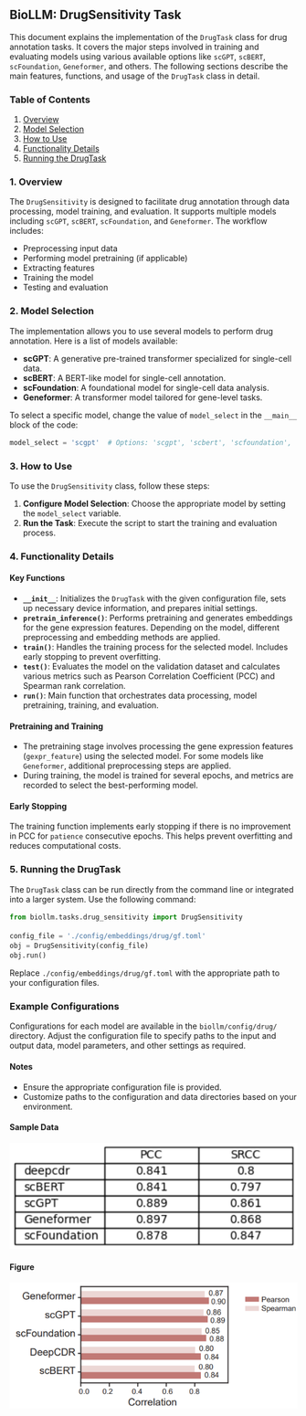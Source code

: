 ## BioLLM: DrugSensitivity Task

This document explains the implementation of the `DrugTask` class for drug annotation tasks. It covers the major steps involved in training and evaluating models using various available options like `scGPT`, `scBERT`, `scFoundation`, `Geneformer`, and others. The following sections describe the main features, functions, and usage of the `DrugTask` class in detail.

### Table of Contents
1. [Overview](#1-overview)
2. [Model Selection](#2-model-selection)
3. [How to Use](#3-how-to-use)
4. [Functionality Details](#4-functionality-details)
5. [Running the DrugTask](#5-running-the-drugtask)

### 1. Overview
The `DrugSensitivity` is designed to facilitate drug annotation through data processing, model training, and evaluation. It supports multiple models including `scGPT`, `scBERT`, `scFoundation`, and `Geneformer`. The workflow includes:

- Preprocessing input data
- Performing model pretraining (if applicable)
- Extracting features
- Training the model
- Testing and evaluation

### 2. Model Selection
The implementation allows you to use several models to perform drug annotation. Here is a list of models available:

- **scGPT**: A generative pre-trained transformer specialized for single-cell data.
- **scBERT**: A BERT-like model for single-cell annotation.
- **scFoundation**: A foundational model for single-cell data analysis.
- **Geneformer**: A transformer model tailored for gene-level tasks.


To select a specific model, change the value of `model_select` in the `__main__` block of the code:

```python
model_select = 'scgpt'  # Options: 'scgpt', 'scbert', 'scfoundation', 'geneformer'
```

### 3. How to Use
To use the `DrugSensitivity` class, follow these steps:

1. **Configure Model Selection**: Choose the appropriate model by setting the `model_select` variable.
2. **Run the Task**: Execute the script to start the training and evaluation process.

### 4. Functionality Details

#### Key Functions
- **`__init__`**: Initializes the `DrugTask` with the given configuration file, sets up necessary device information, and prepares initial settings.
- **`pretrain_inference()`**: Performs pretraining and generates embeddings for the gene expression features. Depending on the model, different preprocessing and embedding methods are applied.
- **`train()`**: Handles the training process for the selected model. Includes early stopping to prevent overfitting.
- **`test()`**: Evaluates the model on the validation dataset and calculates various metrics such as Pearson Correlation Coefficient (PCC) and Spearman rank correlation.
- **`run()`**: Main function that orchestrates data processing, model pretraining, training, and evaluation.

#### Pretraining and Training
- The pretraining stage involves processing the gene expression features (`gexpr_feature`) using the selected model. For some models like `Geneformer`, additional preprocessing steps are applied.
- During training, the model is trained for several epochs, and metrics are recorded to select the best-performing model.

#### Early Stopping
The training function implements early stopping if there is no improvement in PCC for `patience` consecutive epochs. This helps prevent overfitting and reduces computational costs.

### 5. Running the DrugTask
The `DrugTask` class can be run directly from the command line or integrated into a larger system. Use the following command:

```python
from biollm.tasks.drug_sensitivity import DrugSensitivity

config_file = './config/embeddings/drug/gf.toml'
obj = DrugSensitivity(config_file)
obj.run()
```

Replace `./config/embeddings/drug/gf.toml` with the appropriate path to your configuration files.

### Example Configurations
Configurations for each model are available in the `biollm/config/drug/` directory. Adjust the configuration file to specify paths to the input and output data, model parameters, and other settings as required.

#### Notes
- Ensure the appropriate configuration file is provided.
- Customize paths to the configuration and data directories based on your environment.

#### Sample Data
![img_8.png](img_8.png)

#### Figure
![img_4.png](img_4.png)